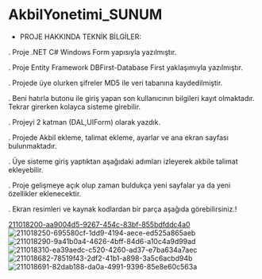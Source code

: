 # AkbilYonetimi_SUNUM


* PROJE HAKKINDA TEKNİK BİLGİLER:

. Proje .NET C# Windows Form yapısıyla yazılmıştır.

. Proje Entity Framework DBFirst-Database First yaklaşımıyla yazılmıştır.

. Projede üye olurken şifreler MD5 ile veri tabanına kaydedilmiştir.

. Beni hatırla butonu ile giriş yapan son kullanıcının bilgileri kayıt olmaktadır. Tekrar girerken kolayca sisteme girebilir.

. Projeyi 2 katman (DAL,UIForm) olarak yazdık.

. Projede Akbil ekleme, talimat ekleme, ayarlar ve ana ekran sayfası bulunmaktadır.

. Üye sisteme giriş yaptıktan aşağıdaki adımları izleyerek akbile talimat ekleyebilir.

. Proje gelişmeye açık olup zaman buldukça yeni sayfalar ya da yeni özellikler eklenecektir.

. Ekran resimleri ve kaynak kodlardan bir parça aşağıda görebilirsiniz.!

[211018200-aa9004d5-9267-454c-83bf-855bdfddc4a0](https://user-images.githubusercontent.com/112180158/221550945-5c506038-4777-4d00-a34f-6ec7bad92d55.png)
![211018250-695580cf-1dd9-4194-aece-ed525a865aeb](https://user-images.githubusercontent.com/112180158/221550957-d5b73220-c986-48e7-ba44-027196a2656d.png)
![211018290-9a41b0a4-4626-4bff-84d6-a10c4a9d99ad](https://user-images.githubusercontent.com/112180158/221550959-23f9d507-2c0e-4f02-8af2-d3134be44ccf.png)
![211018310-ea39aedc-c520-4260-ad37-e7ba634a7aec](https://user-images.githubusercontent.com/112180158/221550965-35f96ae4-2f64-4507-a87c-46f16ef86b1b.png)
![211018682-78519f43-2df2-41b1-a898-3a5c6acbd94b](https://user-images.githubusercontent.com/112180158/221550968-98384a02-8623-4e76-8cf4-d5513d22dbc7.png)
![211018691-82dab188-da0a-4991-9396-85e8e60c563a](https://user-images.githubusercontent.com/112180158/221551015-20fb10eb-83ea-49d3-99b5-7f7f1a8f9963.png)
